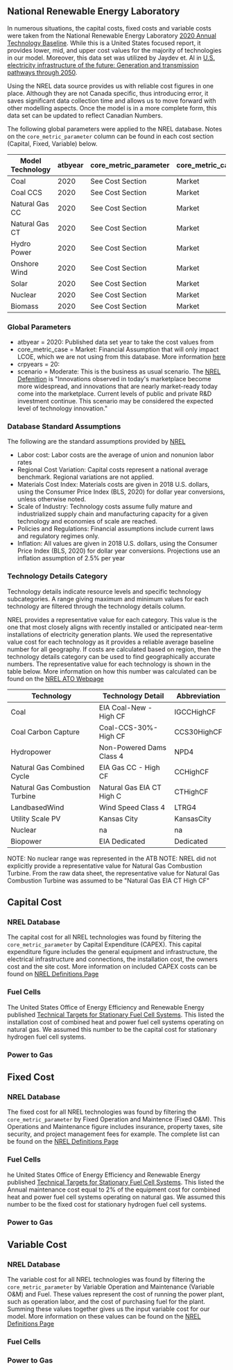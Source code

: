 
## National Renewable Energy Laboratory
In numerous situations, the capital costs, fixed costs and variable costs were taken from the National Renewable Energy Laboratory [2020 Annual Technology Baseline](https://atb.nrel.gov/electricity/2020/data.php). While this is a United States focused report, it provides lower, mid, and upper cost values for the majority of technologies in our model. Moreover, this data set was utilized by Jaydev et. Al in [U.S. electricity infrastructure of the future: Generation and transmission pathways through 2050](https://www.sciencedirect.com/science/article/abs/pii/S0306261919319543). 

Using the NREL data source provides us with reliable cost figures in one place. Although they are not Canada specific, thus introducing error, it saves significant data collection time and allows us to move forward with other modelling aspects. Once the model is in a more complete form, this data set can be updated to reflect Canadian Numbers. 

The following global parameters were applied to the NREL database. Notes on the `core_metric_parameter` column can be found in each cost section (Capital, Fixed, Variable) below. 

| Model Technology    | atbyear | core_metric_parameter | core_metric_case | crpyears | technology    | techdetail | scenario |
|---------------------|---------|-----------------------|------------------|----------|---------------|------------|----------|
| Coal                |  2020   | See Cost Section      | Market           | 20       | Coal          | IGCCHighCF | Moderate |
| Coal CCS            |  2020   | See Cost Section      | Market           | 20       | Coal          | IGCCHighCF | Moderate |
| Natural Gas CC      |  2020   | See Cost Section      | Market           | 20       | NaturalGas    | CCHighCF   | Moderate |
| Natural Gas CT      |  2020   | See Cost Section      | Market           | 20       | NaturalGas    | CTHighCF   | Moderate |
| Hydro Power         |  2020   | See Cost Section      | Market           | 20       | Hydropower    | NPD4       | Moderate |
| Onshore Wind        |  2020   | See Cost Section      | Market           | 20       | LandbasedWind | LTRG4      | Moderate |
| Solar               |  2020   | See Cost Section      | Market           | 20       | UtilityPV     | KansasCity | Moderate |
| Nuclear             |  2020   | See Cost Section      | Market           | 20       | Nuclear       | na         | Moderate |
| Biomass             |  2020   | See Cost Section      | Market           | 20       | Biopower      | Dedicated  | Moderate |

### Global Parameters 
- atbyear = 2020: Published data set year to take the cost values from  
- core_metric_case = Market: Financial Assumption that will only impact LCOE, which we are not using from this database. More information [here](https://atb.nrel.gov/electricity/2020/definitions.php)
- crpyears = 20: 
- scenario = Moderate: This is the business as usual scenario. The [NREL Defenition](https://atb.nrel.gov/electricity/2020/definitions.php) is "Innovations observed in today's marketplace become more widespread, and innovations that are nearly market-ready today come into the marketplace. Current levels of public and private R&D investment continue. This scenario may be considered the expected level of technology innovation."

### Database Standard Assumptions
The following are the standard assumptions provided by [NREL](https://atb.nrel.gov/electricity/2020/definitions.php)

- Labor cost: Labor costs are the average of union and nonunion labor rates
- Regional Cost Variation: Capital costs represent a national average benchmark. Regional variations are not applied.
- Materials Cost Index: Materials costs are given in 2018 U.S. dollars, using the Consumer Price Index (BLS, 2020) for dollar year conversions, unless otherwise noted.
- Scale of Industry: Technology costs assume fully mature and industrialized supply chain and manufacturing capacity for a given technology and economies of scale are reached.
- Policies and Regulations: Financial assumptions include current laws and regulatory regimes only.
- Inflation: All values are given in 2018 U.S. dollars, using the Consumer Price Index (BLS, 2020) for dollar year conversions. Projections use an inflation assumption of 2.5% per year

### Technology Details Category
Technology details indicate resource levels and specific technology subcategories. A range giving maximum and minimum values for each technology are filtered through the technology details column. 

NREL provides a representative value for each category. This value is the one that most closely aligns with recently installed or anticipated near-term installations of electricity generation plants. We used the representative value cost for each technology as it provides a reliable average baseline number for all geography. If costs are calculated based on region, then the technology details category can be used to find geographically accurate numbers. The representative value for each technology is shown in the table below. More information on how this number was calculated can be found on the [NREL ATO Webpage](https://atb.nrel.gov/electricity/2020/definitions.php)

| Technology                     | Technology Detail         | Abbreviation |
|--------------------------------|---------------------------|--------------|
| Coal                           | EIA Coal-New - High CF    | IGCCHighCF   |
| Coal Carbon Capture            | Coal-CCS-30%-High CF      | CCS30HighCF  |
| Hydropower                     | Non-Powered Dams Class 4  | NPD4         |
| Natural Gas Combined Cycle     | EIA Gas CC - High CF      | CCHighCF     |
| Natural Gas Combustion Turbine | Natural Gas EIA CT High C | CTHighCF     |
| LandbasedWind                  | Wind Speed Class 4        | LTRG4        |
| Utility Scale PV               | Kansas City               | KansasCity   |
| Nuclear                        | na                        | na           |
| Biopower                       | EIA Dedicated             | Dedicated    |

NOTE: No nuclear range was represented in the ATB
NOTE: NREL did not explicitly provide a representative value for Natural Gas Combustion Turbine. From the raw data sheet, the representative value for Natural Gas Combustion Turbine was assumed to be "Natural Gas EIA CT High CF"

## Capital Cost
### NREL Database 
The capital cost for all NREL technologies was found by filtering the `core_metric_parameter` by Capital Expenditure (CAPEX). This capital expenditure figure includes the general equipment and infrastructure, the electrical infrastructure and connections, the installation cost, the owners cost and the site cost. More information on included CAPEX costs can be found on [NREL Definitions Page](https://atb.nrel.gov/electricity/2020/definitions.php) 

### Fuel Cells
The United States Office of Energy Efficiency and Renewable Energy published [Technical Targets for Stationary Fuel Cell Systems](https://www.energy.gov/eere/fuelcells/doe-technical-targets-fuel-cell-systems-stationary-combined-heat-and-power). This listed the installation cost of combined heat and power fuel cell systems operating on natural gas. We assumed this number to be the capital cost for stationary hydrogen fuel cell systems. 

### Power to Gas

## Fixed Cost
### NREL Database 
The fixed cost for all NREL technologies was found by filtering the `core_metric_parameter` by Fixed Operation and Maintence (Fixed O&M). This Operations and Maintenance figure includes insurance, property taxes, site security, and project management fees for example. The complete list can be found on the [NREL Definitions Page](https://atb.nrel.gov/electricity/2020/definitions.php)

### Fuel Cells 
he United States Office of Energy Efficiency and Renewable Energy published [Technical Targets for Stationary Fuel Cell Systems](https://www.energy.gov/eere/fuelcells/doe-technical-targets-fuel-cell-systems-stationary-combined-heat-and-power). This listed the Annual maintenance cost equal to 2% of the equipment cost for combined heat and power fuel cell systems operating on natural gas. We assumed this number to be the fixed cost for stationary hydrogen fuel cell systems.

### Power to Gas

## Variable Cost
### NREL Database 
The variable cost for all NREL technologies was found by filtering the `core_metric_parameter` by Variable Operation and Maintenance (Variable O&M) and Fuel. These values represent the cost of running the power plant, such as operation labor, and the cost of purchasing fuel for the plant. Summing these values together gives us the input variable cost for our model. More information on these values can be found on the [NREL Definitions Page](https://atb.nrel.gov/electricity/2020/definitions.php)

### Fuel Cells 

### Power to Gas
